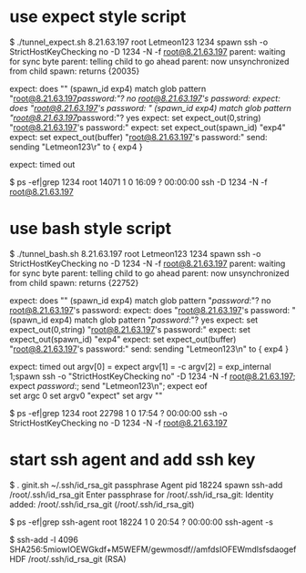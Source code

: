 # use expect style script
$ ./tunnel_expect.sh 8.21.63.197 root Letmeon123 1234
spawn ssh -o StrictHostKeyChecking no -D 1234 -N -f root@8.21.63.197
parent: waiting for sync byte
parent: telling child to go ahead
parent: now unsynchronized from child
spawn: returns {20035}

expect: does "" (spawn_id exp4) match glob pattern "root@8.21.63.197*password:"? no
root@8.21.63.197's password: 
expect: does "root@8.21.63.197's password: " (spawn_id exp4) match glob pattern "root@8.21.63.197*password:"? yes
expect: set expect_out(0,string) "root@8.21.63.197's password:"
expect: set expect_out(spawn_id) "exp4"
expect: set expect_out(buffer) "root@8.21.63.197's password:"
send: sending "Letmeon123\r" to { exp4 }

expect: timed out

$ ps -ef|grep 1234
root     14071     1  0 16:09 ?        00:00:00 ssh -D 1234 -N -f root@8.21.63.197





# use bash style script
$ ./tunnel_bash.sh 8.21.63.197 root Letmeon123 1234
spawn ssh -o StrictHostKeyChecking no -D 1234 -N -f root@8.21.63.197
parent: waiting for sync byte
parent: telling child to go ahead
parent: now unsynchronized from child
spawn: returns {22752}

expect: does "" (spawn_id exp4) match glob pattern "*password*:"? no
root@8.21.63.197's password: 
expect: does "root@8.21.63.197's password: " (spawn_id exp4) match glob pattern "*password*:"? yes
expect: set expect_out(0,string) "root@8.21.63.197's password:"
expect: set expect_out(spawn_id) "exp4"
expect: set expect_out(buffer) "root@8.21.63.197's password:"
send: sending "Letmeon123\n" to { exp4 }

expect: timed out
argv[0] = expect  argv[1] = -c  argv[2] = exp_internal 1;spawn ssh -o "StrictHostKeyChecking no" -D 1234 -N -f root@8.21.63.197; expect *password*:; send "Letmeon123\n"; expect eof  
set argc 0
set argv0 "expect"
set argv ""

$ ps -ef|grep 1234
root     22798     1  0 17:54 ?        00:00:00 ssh -o StrictHostKeyChecking no -D 1234 -N -f root@8.21.63.197






# start ssh agent and add ssh key
$ . ginit.sh ~/.ssh/id_rsa_git passphrase
Agent pid 18224
spawn ssh-add /root/.ssh/id_rsa_git
Enter passphrase for /root/.ssh/id_rsa_git: 
Identity added: /root/.ssh/id_rsa_git (/root/.ssh/id_rsa_git)

$ ps -ef|grep ssh-agent
root     18224     1  0 20:54 ?        00:00:00 ssh-agent -s

$ ssh-add -l
4096 SHA256:5miowIOEWGkdf+M5WEFM/gewmosdf//amfdsIOFEWmdlsfsdaogefHDF /root/.ssh/id_rsa_git (RSA)
